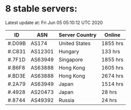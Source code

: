 # 8 stable servers:

Latest update at: Fri Jun 05 05:10:12 UTC 2020

| ID | ASN | Server Country | Online |
| -- | --- | -------------- | ------ |
| #.D09B | AS174 | United States | 1855 hrs |
| #.C831 | AS12301 | Hungary | 133 hrs |
| #.7F1D | AS63949 | Singapore | 1855 hrs |
| #.B6F8 | AS63888 | Hong Kong | 1605 hrs |
| #.BD3E | AS63888 | Hong Kong | 2674 hrs |
| #.2A79 | AS63949 | Japan | 1514 hrs |
| #.4928 | AS20473 | Japan | 28 hrs |
| #.8744 | AS49392 | Russia | 24 hrs |

